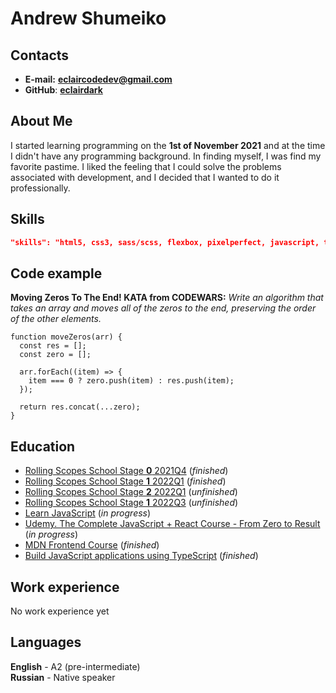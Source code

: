 # **Andrew Shumeiko**

## **Contacts**

- **E-mail:** **eclaircodedev@gmail.com**
- **GitHub**: **[eclairdark](https://github.com/eclairdark)**

## **About Me**

I started learning programming on the **1st of November 2021** and at the time I didn't have any programming background. In finding myself, I was find my favorite pastime. I liked the feeling that I could solve the problems associated with development, and I decided that I wanted to do it professionally.

## **Skills**

```json
"skills": "html5, css3, sass/scss, flexbox, pixelperfect, javascript, typescript, webpack, vitejs, git/github, npm, figma, photoshop"
```

## **Code example**

**Moving Zeros To The End! KATA from CODEWARS:** _Write an algorithm that takes an array and moves all of the zeros to the end, preserving the order of the other elements._

```
function moveZeros(arr) {
  const res = [];
  const zero = [];

  arr.forEach((item) => {
    item === 0 ? zero.push(item) : res.push(item);
  });

  return res.concat(...zero);
}
```

## **Education**

- [Rolling Scopes School Stage **0** 2021Q4](https://rs.school/js-stage0/) (_finished_)
- [Rolling Scopes School Stage **1** 2022Q1](https://rs.school/js/) (_finished_)
- [Rolling Scopes School Stage **2** 2022Q1](https://rs.school/js/) (_unfinished_)
- [Rolling Scopes School Stage **1** 2022Q3](https://rs.school/js/) (_unfinished_)
- [Learn JavaScript](https://learn.javascript.ru/) (_in progress_)
- [Udemy. The Complete JavaScript + React Course - From Zero to Result](https://www.udemy.com/course/javascript_full/) (_in progress_)
- [MDN Frontend Course](https://developer.mozilla.org/ru/docs/Learn/Front-end_web_developer) (_finished_)
- [Build JavaScript applications using TypeScript](https://docs.microsoft.com/en-us/learn/paths/build-javascript-applications-typescript/) (_finished_)

## **Work experience**

No work experience yet

## **Languages**

**English** - A2 (pre-intermediate)<br>
**Russian** - Native speaker
